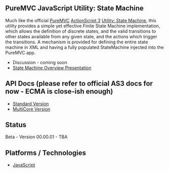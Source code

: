 ## PureMVC JavaScript Utility: State Machine

Much like the official [PureMVC](http://puremvc.github.com/) [ActionScript 3](https://github.com/PureMVC/puremvc-as3-standard-framework/wiki) [Utility: State Machine](https://github.com/PureMVC/puremvc-as3-util-statemachine/wiki), this utility provides a simple yet effective Finite State Machine implementation, which allows the definition of discrete states, and the valid transitions to other states available from any given state, and the actions which trigger the transitions. A mechanism is provided for defining the entire state machine in XML and having a fully populated StateMachine injected into the PureMVC app.

* Discussion - coming soon
* [State Machine Overview Presentation](http://puremvc.tv/#P003/)

## API Docs (please refer to official  AS3 docs for now - ECMA is close-ish enough)
* [Standard Version](http://darkstar.puremvc.org/content_header.html?url=http://puremvc.org/pages/docs/AS3/Utility_AS3_StateMachine/asdoc-standard/&desc=PureMVC%20Standard%20Docs%20AS3%20Utility:%20State%20Machine)
* [MultiCore Version](http://darkstar.puremvc.org/content_header.html?url=http://puremvc.org/pages/docs/AS3/Utility_AS3_StateMachine/asdoc-multicore/&desc=PureMVC%20MultiCore%20Docs%20AS3%20Utility:%20State%20Machine)

## Status
Beta - Version 00.00.01 - TBA

## Platforms / Technologies
* [JavaScript](http://en.wikipedia.org/wiki/JavaScript)

